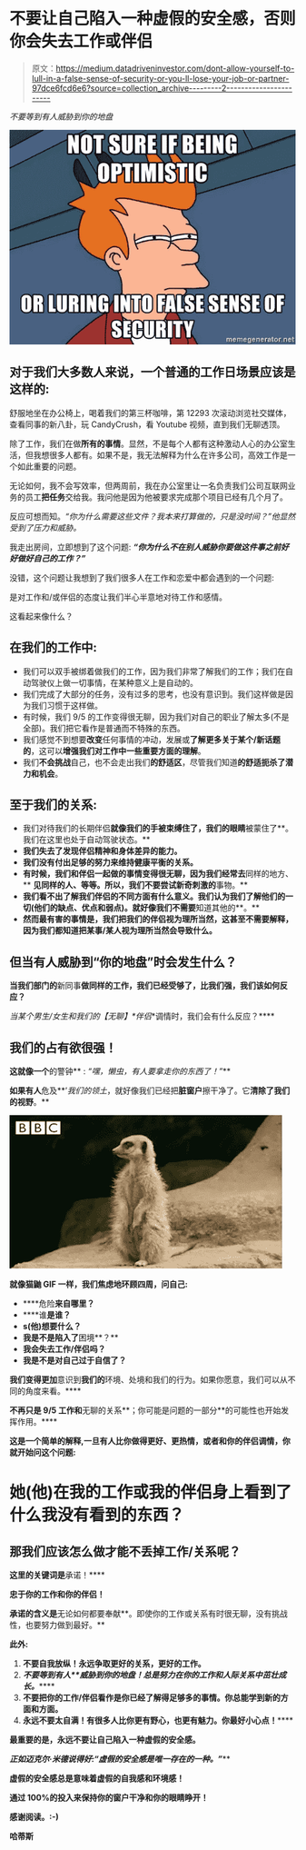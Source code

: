 # 不要让自己陷入一种虚假的安全感，否则你会失去工作或伴侣

> 原文：<https://medium.datadriveninvestor.com/dont-allow-yourself-to-lull-in-a-false-sense-of-security-or-you-ll-lose-your-job-or-partner-97dce6fcd6e6?source=collection_archive---------2----------------------->

*不要等到有人威胁到你的地盘*

![](img/357c2f03fc181264bdb43923c8c33f48.png)

## 对于我们大多数人来说，一个普通的工作日场景应该是这样的:

舒服地坐在办公椅上，喝着我们的第三杯咖啡，第 12293 次滚动浏览社交媒体，查看同事的新八卦，玩 CandyCrush，看 Youtube 视频，直到我们无聊透顶。

除了工作，我们在做**所有的事情**。显然，不是每个人都有这种激动人心的办公室生活，但我想很多人都有。如果不是，我无法解释为什么在许多公司，高效工作是一个如此重要的问题。

无论如何，我不会写效率，但两周前，我在办公室里让一名负责我们公司互联网业务的员工**把任务**交给我。我问他是因为他被要求完成那个项目已经有几个月了。

反应可想而知。*“你为什么需要这些文件？我本来打算做的，只是没时间？”他显然受到了压力和威胁。*

我走出房间，立即想到了这个问题: ***“你为什么不在别人威胁你要做这件事之前好好做好自己的工作？”***

没错，这个问题让我想到了我们很多人在工作和恋爱中都会遇到的一个问题:

是对工作和/或伴侣的态度让我们半心半意地对待工作和感情。

这看起来像什么？

## **在我们的工作中:**

*   我们可以双手被绑着做我们的工作，因为我们非常了解我们的工作；我们在自动驾驶仪上做一切事情，在某种意义上是自动的。
*   我们完成了大部分的任务，没有过多的思考，也没有意识到。我们这样做是因为我们习惯于这样做。
*   有时候，我们 9/5 的工作变得很无聊，因为我们对自己的职业了解太多(不是全部)。我们把它看作是普通而不特殊的东西。
*   我们感觉不到想要**改变**任何事情的冲动，发展或**了解更多关于某个/新话题的**，这可以**增强我们对工作中一些重要方面的理解**。
*   我们**不会挑战**自己，也不会走出我们**的舒适区**，尽管我们知道**的舒适扼杀了潜力和机会**。

## 至于我们的关系:

*   我们对待我们的长期伴侣**就像我们的手被束缚住了，我们的眼睛**被蒙住了**。我们在这里也处于自动驾驶状态。**
*   **我们失去了发现伴侣精神和身体差异的能力。**
*   **我们没有付出足够的努力来维持健康平衡的关系。**
*   **有时候，我们和伴侣一起做的事情变得很无聊，因为我们经常去**同样的地方、** **见同样的人、**等等。所以，我们不要尝试**新奇刺激的**事物。**
*   **我们看不出了解我们伴侣的不同方面有什么意义。我们认为我们了解他们的一切(他们的缺点、优点和弱点)。就好像我们不需要**知道其他的**。**
*   **然而最有害的事情是，我们把我们的伴侣视为理所当然，这甚至不需要解释，因为我们都知道把某事/某人视为理所当然会导致什么。**

## **但当有人威胁到“你的地盘”时会发生什么？**

**当我们部门的**新同事**做同样的工作，我们已经受够了，**比我们**强，我们该如何反应？**

**当某个男生/女生和我们的*【无聊】*伴侣**调情时，我们会有什么反应？****

## **我们的占有欲很强！**

**这就像一个**的警钟** : *“嘿，懒虫，有人要拿走你的东西了！”***

**如果有人**危及**’*我们的领土*，就好像我们已经把**脏窗户**擦干净了。它**清除了我们的视野**。**

**![](img/ff4b6120fcdfa69d76120ce5250dd506.png)**

**就像猫鼬 GIF 一样，我们焦虑地环顾四周，问自己:**

*   ****危险**来自哪里？**
*   ****谁**是谁？**
*   ****s(他)想要什么**？**
*   **我是不是陷入了**困境**？**
*   **我会失去工作/伴侣吗？**
*   **我是不是对自己过于自信了？**

**我们变得更加**意识到**我们的**环境、处境和我们的行为。如果你愿意，我们可以从不同的角度来看。****

**不再只是 **9/5 工作**和**无聊的关系**；你可能是问题的一部分**的可能性也开始发挥作用。****

**这是一个简单的解释,一旦有人比你做得更好、更热情，或者和你的伴侣调情，你就开始问这个问题:**

# ****她(他)在我的工作或我的伴侣身上看到了什么我没有看到的东西？****

## **那我们应该怎么做才能不丢掉工作/关系呢？**

**这里的关键词是**承诺！****

**忠于你的工作和你的伴侣！**

**承诺的含义是**无论如何都要奉献**。即使你的工作或关系有时很无聊，没有挑战性，也要努力做到最好。**

**此外:**

1.  ****不要**自我放纵**！永远争取更好的关系，更好的工作。****
2.  ****不要等到有人**威胁到*你的地盘！总是努力在你的工作和人际关系中茁壮成长。*******
3.  ****不要把你的工作/伴侣看作是你已经**了解得足够多的事情。你总能学到新的方面和方面。******
4.  ******永远不要**太**自满！有很多人比你更有野心，也更有魅力。你最好小心点！******

****最重要的是，永远不要让自己陷入一种虚假的安全感。****

****正如迈克尔·米德说得好:*“虚假的安全感是唯一存在的一种。”*****

****虚假的安全感总是意味着虚假的自我感和环境感！****

****通过 100%的投入来保持你的窗户干净和你的眼睛睁开！****

****感谢阅读。:-)****

****哈蒂斯****